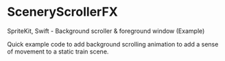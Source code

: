 # SceneryScrollerFX
SpriteKit, Swift - Background scroller &amp; foreground window (Example)

Quick example code to add background scrolling animation to add a sense of movement to a static train scene.
